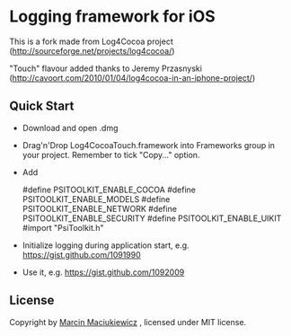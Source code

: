 # Logging framework for iOS

This is a fork made from Log4Cocoa project (http://sourceforge.net/projects/log4cocoa/)

"Touch" flavour added thanks to Jeremy Przasnyski (http://cavoort.com/2010/01/04/log4cocoa-in-an-iphone-project/) 

## Quick Start

* Download and open .dmg
* Drag'n'Drop Log4CocoaTouch.framework into Frameworks group in your project. Remember to tick "Copy..." option.
* Add 

    #define PSITOOLKIT_ENABLE_COCOA
    #define PSITOOLKIT_ENABLE_MODELS
    #define PSITOOLKIT_ENABLE_NETWORK
    #define PSITOOLKIT_ENABLE_SECURITY
    #define PSITOOLKIT_ENABLE_UIKIT
    #import "PsiToolkit.h"

* Initialize logging during application start, e.g. https://gist.github.com/1091990
* Use it, e.g. https://gist.github.com/1092009

## License

Copyright by [Marcin Maciukiewicz](http://csquirrel.com) , licensed under MIT license.